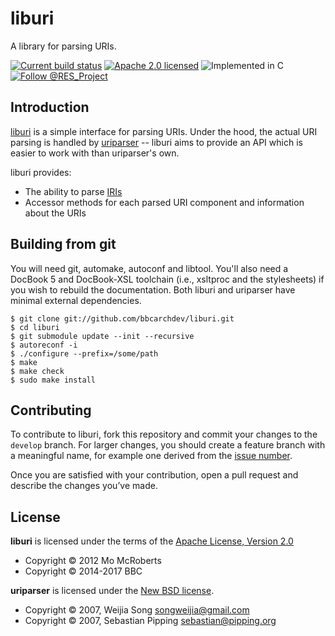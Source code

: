 # liburi

A library for parsing URIs.

[![Current build status][travis]](https://travis-ci.org/bbcarchdev/liburi)
[![Apache 2.0 licensed][license]](#license)
![Implemented in C][language]
[![Follow @RES_Project][twitter]](https://twitter.com/RES_Project)

## Introduction

[liburi](https://github.com/bbcarchdev/liburi) is a simple interface for parsing
URIs. Under the hood, the actual URI parsing is handled by
[uriparser](http://uriparser.sourceforge.net/) -- liburi aims to provide
an API which is easier to work with than uriparser's own.

liburi provides:

* The ability to parse [IRIs](http://tools.ietf.org/html/rfc3987)
* Accessor methods for each parsed URI component and information about the URIs

## Building from git

You will need git, automake, autoconf and libtool. You'll also need a
DocBook 5 and DocBook-XSL toolchain (i.e., xsltproc and the stylesheets)
if you wish to rebuild the documentation. Both liburi and uriparser have
minimal external dependencies.

    $ git clone git://github.com/bbcarchdev/liburi.git
    $ cd liburi
    $ git submodule update --init --recursive
    $ autoreconf -i
    $ ./configure --prefix=/some/path
    $ make
    $ make check
    $ sudo make install

## Contributing

To contribute to liburi, fork this repository and commit your changes to the
`develop` branch. For larger changes, you should create a feature branch with
a meaningful name, for example one derived from the [issue number](https://github.com/bbcarchdev/liburi/issues/).

Once you are satisfied with your contribution, open a pull request and describe
the changes you’ve made.

## License

**liburi** is licensed under the terms of the [Apache License, Version 2.0](http://www.apache.org/licenses/LICENSE-2.0)

* Copyright © 2012 Mo McRoberts
* Copyright © 2014-2017 BBC

**uriparser** is licensed under the [New BSD license](http://uriparser.git.sourceforge.net/git/gitweb.cgi?p=uriparser/uriparser;a=blob;f=COPYING).

* Copyright © 2007, Weijia Song <songweijia@gmail.com>
* Copyright © 2007, Sebastian Pipping <sebastian@pipping.org>

[travis]: https://img.shields.io/travis/bbcarchdev/liburi.svg
[license]: https://img.shields.io/badge/license-Apache%202.0-blue.svg
[language]: https://img.shields.io/badge/Language-C-yellow.svg 
[twitter]: https://img.shields.io/twitter/url/http/shields.io.svg?style=social&label=Follow%20@RES_Project
